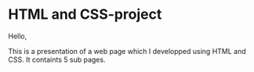 # HTML and CSS-project

Hello,

This is a presentation of a web page which I developped using HTML and CSS.
It containts 5 sub pages.
